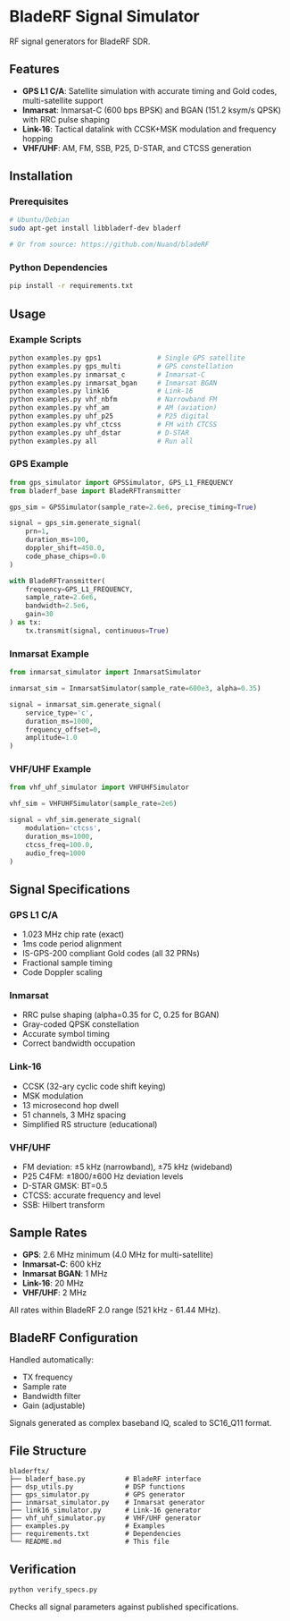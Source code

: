# BladeRF Signal Simulator

RF signal generators for BladeRF SDR. 

## Features

- **GPS L1 C/A**: Satellite simulation with accurate timing and Gold codes, multi-satellite support
- **Inmarsat**: Inmarsat-C (600 bps BPSK) and BGAN (151.2 ksym/s QPSK) with RRC pulse shaping
- **Link-16**: Tactical datalink with CCSK+MSK modulation and frequency hopping
- **VHF/UHF**: AM, FM, SSB, P25, D-STAR, and CTCSS generation

## Installation

### Prerequisites

```bash
# Ubuntu/Debian
sudo apt-get install libbladerf-dev bladerf

# Or from source: https://github.com/Nuand/bladeRF
```

### Python Dependencies

```bash
pip install -r requirements.txt
```

## Usage

### Example Scripts

```bash
python examples.py gps1              # Single GPS satellite
python examples.py gps_multi         # GPS constellation
python examples.py inmarsat_c        # Inmarsat-C
python examples.py inmarsat_bgan     # Inmarsat BGAN
python examples.py link16            # Link-16
python examples.py vhf_nbfm          # Narrowband FM
python examples.py vhf_am            # AM (aviation)
python examples.py uhf_p25           # P25 digital
python examples.py vhf_ctcss         # FM with CTCSS
python examples.py uhf_dstar         # D-STAR
python examples.py all               # Run all
```

### GPS Example

```python
from gps_simulator import GPSSimulator, GPS_L1_FREQUENCY
from bladerf_base import BladeRFTransmitter

gps_sim = GPSSimulator(sample_rate=2.6e6, precise_timing=True)

signal = gps_sim.generate_signal(
    prn=1,
    duration_ms=100,
    doppler_shift=450.0,
    code_phase_chips=0.0
)

with BladeRFTransmitter(
    frequency=GPS_L1_FREQUENCY,
    sample_rate=2.6e6,
    bandwidth=2.5e6,
    gain=30
) as tx:
    tx.transmit(signal, continuous=True)
```

### Inmarsat Example

```python
from inmarsat_simulator import InmarsatSimulator

inmarsat_sim = InmarsatSimulator(sample_rate=600e3, alpha=0.35)

signal = inmarsat_sim.generate_signal(
    service_type='c',
    duration_ms=1000,
    frequency_offset=0,
    amplitude=1.0
)
```

### VHF/UHF Example

```python
from vhf_uhf_simulator import VHFUHFSimulator

vhf_sim = VHFUHFSimulator(sample_rate=2e6)

signal = vhf_sim.generate_signal(
    modulation='ctcss',
    duration_ms=1000,
    ctcss_freq=100.0,
    audio_freq=1000
)
```

## Signal Specifications

### GPS L1 C/A
- 1.023 MHz chip rate (exact)
- 1ms code period alignment
- IS-GPS-200 compliant Gold codes (all 32 PRNs)
- Fractional sample timing
- Code Doppler scaling

### Inmarsat
- RRC pulse shaping (alpha=0.35 for C, 0.25 for BGAN)
- Gray-coded QPSK constellation
- Accurate symbol timing
- Correct bandwidth occupation

### Link-16
- CCSK (32-ary cyclic code shift keying)
- MSK modulation
- 13 microsecond hop dwell
- 51 channels, 3 MHz spacing
- Simplified RS structure (educational)

### VHF/UHF
- FM deviation: ±5 kHz (narrowband), ±75 kHz (wideband)
- P25 C4FM: ±1800/±600 Hz deviation levels
- D-STAR GMSK: BT=0.5
- CTCSS: accurate frequency and level
- SSB: Hilbert transform

## Sample Rates

- **GPS**: 2.6 MHz minimum (4.0 MHz for multi-satellite)
- **Inmarsat-C**: 600 kHz
- **Inmarsat BGAN**: 1 MHz
- **Link-16**: 20 MHz
- **VHF/UHF**: 2 MHz

All rates within BladeRF 2.0 range (521 kHz - 61.44 MHz).

## BladeRF Configuration

Handled automatically:
- TX frequency
- Sample rate
- Bandwidth filter
- Gain (adjustable)

Signals generated as complex baseband IQ, scaled to SC16_Q11 format.

## File Structure

```
bladerftx/
├── bladerf_base.py          # BladeRF interface
├── dsp_utils.py             # DSP functions
├── gps_simulator.py         # GPS generator
├── inmarsat_simulator.py    # Inmarsat generator
├── link16_simulator.py      # Link-16 generator
├── vhf_uhf_simulator.py     # VHF/UHF generator
├── examples.py              # Examples
├── requirements.txt         # Dependencies
└── README.md                # This file
```

## Verification

```bash
python verify_specs.py
```

Checks all signal parameters against published specifications.



